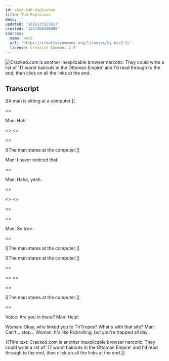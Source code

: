 ```yaml
---
id: xkcd.tab-explosion
title: Tab Explosion
desc: ''
updated: '1616125521617'
created: '1247468400000'
sources:
  name: xkcd
  url: 'https://creativecommons.org/licenses/by-nc/2.5/'
  license: Creative Commons 2.5
---
```

![Cracked.com is another inexplicable browser narcotic.  They could write a list of '17 worst haircuts in the Ottoman Empire' and I'd read through to the end, then click on all the links at the end.](https://imgs.xkcd.com/comics/tab_explosion.png)

## Transcript
[[A man is sitting at a computer.]]

<<Click>>

Man: Huh.

<<Click>>
<<Click>>

<<Click>>

[[The man stares at the computer.]]

Man: I never noticed that!

<<Click>>

Man: Haha, yeah.

<<Click>>

<<Click>>
<<Click>>

<<Click>>

<<Click>>

Man: So true.

<<Click>>

[[The man stares at the computer.]]

[[The man stares at the computer.]]

<<Click>>

<<Click>>
<<Click>>

<<Click>>

[[The man stares at the computer.]]

<<Click>>

Voice: Are you in there?
Man: Help!

Woman: Okay, who linked you to TVTropes? What's 
with
 that site?
Man: Can't... stop...
Woman: It's like Rickrolling, but you're trapped all day.

{{Title text: Cracked.com is another inexplicable browser narcotic.  They could write a list of '17 worst haircuts in the Ottoman Empire' and I'd read through to the end, then click on all the links at the end.}}
